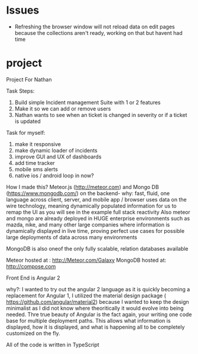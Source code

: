 # Issues

- Refreshing the browser window will not reload data on edit pages because the collections aren't ready, working on that but havent had time


# project

Project For Nathan

Task Steps:

1. Build simple Incident management Suite with 1 or 2 features
2. Make it so we can add or remove users
3. Nathan wants to see when an ticket is changed in severity or if a ticket is updated

Task for myself: 

1. make it responsive 
2. make dynamic loader of incidents 
3. improve GUI and UX of dashboards 
4. add time tracker 
5. mobile sms alerts 
6. native ios / android loop in now?

How I made this? Meteor.js (http://meteor.com) and Mongo DB (https://www.mongodb.com/) on the backend- why: fast, fluid, one language across client, server, and mobile app / browser uses data on the wire technology, meaning dynamically populated information for us to remap the UI as you will see in the example full stack reactivity Also meteor and mongo are already deployed in HUGE enterprise environments such as mazda, nike, and many other large companies where information is dynamically displayed in live time, proving perfect use cases for possible large deployments of data across many environments

MongoDB is also oneof the only fully scalable, relation databases available

Meteor hosted at : http://Meteor.com/Galaxy MongoDB hosted at: http://compose.com

Front End is Angular 2

why?: I wanted to try out the angular 2 language as it is quickly becoming a replacement for Angular 1, I utilized the material design package ( https://github.com/angular/material2) because I wanted to keep the design minimalist as I did not know where theoritically it would evolve into being needed. Thre true beauty of Angular is the fact again, your writing one code base for multiple deployment paths. This allows what information is displayed, how it is displayed, and what is happening all to be completely customized on the fly.

All of the code is written in TypeScript
